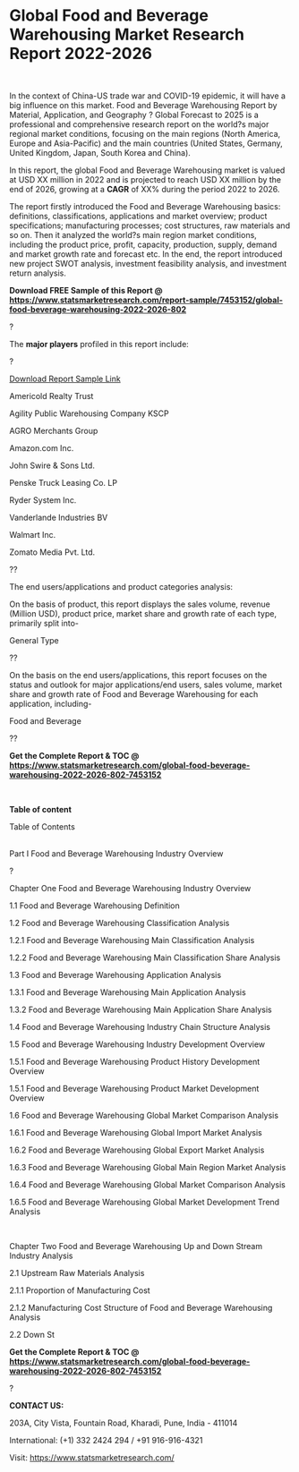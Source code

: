 <h1>Global Food and Beverage Warehousing Market Research Report 2022-2026</h1><br/><p>In the context of China-US trade war and COVID-19 epidemic, it will have a big influence on this market. Food and Beverage Warehousing Report by Material, Application, and Geography ? Global Forecast to 2025 is a professional and comprehensive research report on the world?s major regional market conditions, focusing on the main regions (North America, Europe and Asia-Pacific) and the main countries (United States, Germany, United Kingdom, Japan, South Korea and China).</p>
 
 
 
 <p>In this report, the global Food and Beverage Warehousing market is valued at USD XX million in 2022 and is projected to reach USD XX million by the end of 2026, growing at a <strong>CAGR</strong> of XX% during the period 2022 to 2026.</p>
 
 
 
 <p>The report firstly introduced the Food and Beverage Warehousing basics: definitions, classifications, applications and market overview; product specifications; manufacturing processes; cost structures, raw materials and so on. Then it analyzed the world?s main region market conditions, including the product price, profit, capacity, production, supply, demand and market growth rate and forecast etc. In the end, the report introduced new project SWOT analysis, investment feasibility analysis, and investment return analysis.</p>
 
 
 
 <div><b>Download FREE Sample of this Report @ <a href="https://www.statsmarketresearch.com/download-free-sample/7453152/global-food-beverage-warehousing-2022-2026-802">https://www.statsmarketresearch.com/report-sample/7453152/global-food-beverage-warehousing-2022-2026-802</a></b></div>
 
 
 
 <p>? </p>
 
 
 
 <p>The <strong>major players</strong> profiled in this report include:</p>
 
 
 
 <p>? </p>
 
 
 
 <p><a href="https://www.statsmarketresearch.com/download-free-sample/7453152/global-food-beverage-warehousing-2022-2026-802">Download Report Sample Link</a></p>
 
 
 
 <p>Americold Realty Trust</p>
 
 
 
 <p>Agility Public Warehousing Company KSCP</p>
 
 
 
 <p>AGRO Merchants Group</p>
 
 
 
 <p>Amazon.com Inc.</p>
 
 
 
 <p>John Swire & Sons Ltd.</p>
 
 
 
 <p>Penske Truck Leasing Co. LP</p>
 
 
 
 <p>Ryder System Inc.</p>
 
 
 
 <p>Vanderlande Industries BV</p>
 
 
 
 <p>Walmart Inc.</p>
 
 
 
 <p>Zomato Media Pvt. Ltd.</p>
 
 
 
 <p>??</p>
 
 
 
 <p>The end users/applications and product categories analysis:</p>
 
 
 
 <p>On the basis of product, this report displays the sales volume, revenue (Million USD), product price, market share and growth rate of each type, primarily split into-</p>
 
 
 
 <p>General Type</p>
 
 
 
 <p>??</p>
 
 
 
 <p>On the basis on the end users/applications, this report focuses on the status and outlook for major applications/end users, sales volume, market share and growth rate of Food and Beverage Warehousing for each application, including-</p>
 
 
 
 <p>Food and Beverage</p>
 
 
 
 <p>??</p>
 
 
 
 <div><b>Get the Complete Report & TOC @ <a href="https://www.statsmarketresearch.com/global-food-beverage-warehousing-2022-2026-802-7453152">https://www.statsmarketresearch.com/global-food-beverage-warehousing-2022-2026-802-7453152</a></b></div>
 
 
 
 <p><br />
 
 <b>Table of content</b></p>
 
 
 
 <p>Table of Contents<br />
 
 <br />
 
 Part I Food and Beverage Warehousing Industry Overview<br />
 
 ?<br />
 
 Chapter One Food and Beverage Warehousing Industry Overview<br />
 
 1.1 Food and Beverage Warehousing Definition<br />
 
 1.2 Food and Beverage Warehousing Classification Analysis<br />
 
 1.2.1 Food and Beverage Warehousing Main Classification Analysis<br />
 
 1.2.2 Food and Beverage Warehousing Main Classification Share Analysis<br />
 
 1.3 Food and Beverage Warehousing Application Analysis<br />
 
 1.3.1 Food and Beverage Warehousing Main Application Analysis<br />
 
 1.3.2 Food and Beverage Warehousing Main Application Share Analysis<br />
 
 1.4 Food and Beverage Warehousing Industry Chain Structure Analysis<br />
 
 1.5 Food and Beverage Warehousing Industry Development Overview<br />
 
 1.5.1 Food and Beverage Warehousing Product History Development Overview<br />
 
 1.5.1 Food and Beverage Warehousing Product Market Development Overview<br />
 
 1.6 Food and Beverage Warehousing Global Market Comparison Analysis<br />
 
 1.6.1 Food and Beverage Warehousing Global Import Market Analysis<br />
 
 1.6.2 Food and Beverage Warehousing Global Export Market Analysis<br />
 
 1.6.3 Food and Beverage Warehousing Global Main Region Market Analysis<br />
 
 1.6.4 Food and Beverage Warehousing Global Market Comparison Analysis<br />
 
 1.6.5 Food and Beverage Warehousing Global Market Development Trend Analysis<br />
 
 <br />
 
 Chapter Two Food and Beverage Warehousing Up and Down Stream Industry Analysis<br />
 
 2.1 Upstream Raw Materials Analysis<br />
 
 2.1.1 Proportion of Manufacturing Cost<br />
 
 2.1.2 Manufacturing Cost Structure of Food and Beverage Warehousing Analysis<br />
 
 2.2 Down St</p>
 
 
 
 <div><b>Get the Complete Report & TOC @ <a href="https://www.statsmarketresearch.com/global-food-beverage-warehousing-2022-2026-802-7453152">https://www.statsmarketresearch.com/global-food-beverage-warehousing-2022-2026-802-7453152</a></b></div>
 
 
 
 <p>? </p>
 
 
 
 <p><b>CONTACT US:</b><br />
 
 203A, City Vista, Fountain Road, Kharadi, Pune, India - 411014<br />
 
 International: (+1) 332 2424 294 / +91 916-916-4321<br />
 
 Visit: <a href="https://www.statsmarketresearch.com/">https://www.statsmarketresearch.com/</a></p>